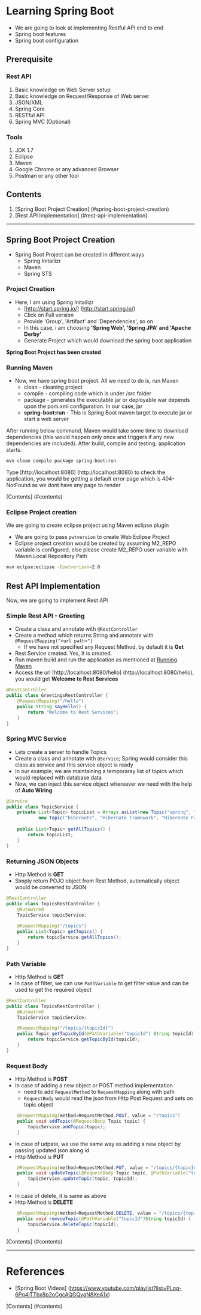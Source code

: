 # Learning Spring Boot
* We are going to look at implementing Restful API end to end 
* Spring boot features
* Spring boot configuration

## Prerequisite

### Rest API
1. Basic knowledge on Web Server setup
2. Basic knowledge on Request/Response of Web server
3. JSON/XML
4. Spring Core
5. RESTful API
6. Spring MVC (Optional)

### Tools
1. JDK 1.7
2. Eclipse
3. Maven
4. Google Chrome or any advanced Browser
5. Postman or any other tool

## Contents
1. [Spring Boot Project Creation] (#spring-boot-project-creation)
2. [Rest API Implementation] (#rest-api-implementation)

---

## Spring Boot Project Creation
* Spring Boot Project can be created in different ways
  * Spring Initailizr
  * Maven
  * Spring STS
  
### Project Creation
* Here, I am using Spring Initailizr
  * [http://start.spring.io/] (http://start.spring.io/)
  * Click on Full version
  * Provide 'Group', 'Artifact' and 'Dependencies', so on 
  * In this case, i am choosing __'Spring Web', 'Spring JPA' and 'Apache Derby'__
  * Generate Project which would download the spring boot application

__Spring Boot Project has been created__
  
### Running Maven
* Now, we have spring boot project.  All we need to do is, run Maven
  * clean - cleaning project
  * compile - compiling code which is under /src folder
  * package - generates the executable jar or deployable war depends upon the pom.xml configuration.  In our case, jar
  * __spring-boot:run__ - This is Spring Boot maven target to execute jar or start a web server

After running below command, Maven would take some time to download dependencies (this would happen only once and triggers if any new dependencies are included).
After build, compile and testing; application starts.

```sh
mvn clean compile package spring-boot:run
```

Type [http://localhost:8080] (http://localhost:8080) to check the application, you would be getting a default error page which is 404-NotFound as we dont have any page to render

[Contents] (#contents)

### Eclipse Project creation
We are going to create eclipse project using Maven eclipse plugin
* We are going to pass `pwtversion` to create Web Eclipse Project
* Eclipse project creation would be created by assuming M2_REPO variable is configured, else please create M2_REPO user variable with Maven Local Repository Path

```sh
mvn eclpse:eclipse -Dpwtverison=2.0
```

## Rest API Implementation
Now, we are going to implement Rest API

### Simple Rest API - Greeting
* Create a class and annotate with `@RestController`
* Create a method which returns String and annotate with `@RequestMapping("<url path>")`
  * If we have not specified any Request Method, by default it is __Get__
* Rest Service created.  Yes, It is created.
* Run maven build and run the application as mentioned at [Running Maven](#running-maven)
* Access the url [http://localhost:8080/hello] (http://localhost:8080/hello), you would get __Welcome to Rest Services__

```java
@RestController
public class GreetingsRestController {
	@RequestMapping("/hello")
	public String sayHello() {
		return "Welcome to Rest Services";
	}
}
```

### Spring MVC Service
* Lets create a server to handle Topics
* Create a class and annotate with `@Service`; Spring would consider this class as service and this service object is ready
* In our example, we are maintaining a temporaray list of topics which would replaced with database data
* Now, we can inject this service object whereever we need with the help of __Auto Wiring__

```java
@Service
public class TopicService {
	private List<Topic> topicList = Arrays.asList(new Topic("spring", "Spring Framework", "Spring Framework Description"),
			new Topic("hibernate", "Hibernate Framework", "Hibernate Framework Description"));
	
	public List<Topic> getAllTopics() {
		return topicList;
	}
}
```

### Returning JSON Objects
* Http Method is __GET__
* Simply return POJO object from Rest Method, automatically object would be converted to JSON

```java
@RestController
public class TopicsRestController {
	@Autowired
	TopicService topicService;
	
	@RequestMapping("/topics")
	public List<Topic> getTopics() {
		return topicService.getAllTopics();
	}
}
```

### Path Variable
* Http Method is __GET__
* In case of filter, we can use `PathVariable` to get filter value and can be used to get the required object

```java
@RestController
public class TopicsRestController {
	@Autowired
	TopicService topicService;

	@RequestMapping("/topics/{topicId}")
	public Topic getTopicById(@PathVariable("topicId") String topicId) {
		return topicService.getTopicById(topicId);
	}
}
```

### Request Body
* Http Method is __POST__
* In case of adding a new object or POST method implementation
  * need to add `RequestMethod` to `RequestMapping` along with path
  * `RequestBody` would read the json from Http Post Request and sets on topic object

```java
  	@RequestMapping(method=RequestMethod.POST, value = "/topics")
	public void addTopic(@RequestBody Topic topic) {
		topicService.addTopic(topic);
	}
```

* In case of udpate, we use the same way as adding a new object by passing updated json along id
* Http Method is __PUT__

```java
	@RequestMapping(method=RequestMethod.PUT, value = "/topics/{topicId}")
	public void updateTopic(@RequestBody Topic topic, @PathVariable("topicId")String topicId) {
		topicService.updateTopic(topic, topicId);
	}
```

* In case of delete, it is same as above
* Http Method is __DELETE__

```java
	@RequestMapping(method=RequestMethod.DELETE, value = "/topics/{topicId}")
	public void remvoeTopic(@PathVariable("topicId")String topicId) {
		topicService.deleteTopic(topicId);
	}
```



[Contents] (#contents)

---
# References
* [Spring Boot Videos] (https://www.youtube.com/playlist?list=PLqq-6Pq4lTTbx8p2oCgcAQGQyqN8XeA1x)

[Contents] (#contents)